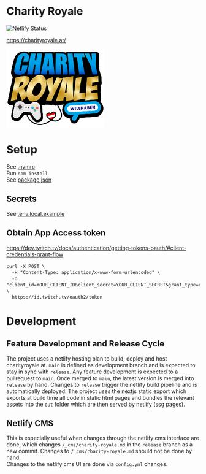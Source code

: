# Charity Royale

[![Netlify Status](https://api.netlify.com/api/v1/badges/80d9e241-c904-43c5-8b4d-209773aca89b/deploy-status)](https://app.netlify.com/sites/charityroyale2020/deploys)

https://charityroyale.at/

![Logo of CharityRoyale](public/cr_logo_small.png)

# Setup

See [.nvmrc](/.nvmrc)  
Run `npm install`  
See [package.json](/package.json)

## Secrets

See [.env.local.example](/.env.local.example)

## Obtain App Access token

https://dev.twitch.tv/docs/authentication/getting-tokens-oauth/#client-credentials-grant-flow

```
curl -X POST \
  -H "Content-Type: application/x-www-form-urlencoded" \
  -d "client_id=YOUR_CLIENT_ID&client_secret=YOUR_CLIENT_SECRET&grant_type=client_credentials" \
  https://id.twitch.tv/oauth2/token
```

# Development

## Feature Development and Release Cycle

The project uses a netlify hosting plan to build, deploy and host charityroyale.at. `main` is defined as development branch and is expected to stay in sync with `release`. Any feature development is expected to a pullrequest to `main`. Once merged to `main`, the latest version is merged into `release` by hand. Changes to `release` trigger the netlify build pipeline and is automatically deployed.
The project uses the nextjs static export which exports at build time all code in static html pages and bundles the relevant assets into the `out` folder which are then served by netlify (ssg pages).

## Netlify CMS

This is especially useful when changes through the netlify cms interface are done, which changes `/_cms/charity-royale.md` in the `release` branch as a new commit. Changes to `/_cms/charity-royale.md` should not be done by hand.  
Changes to the netlify cms UI are done via `config.yml` changes.
